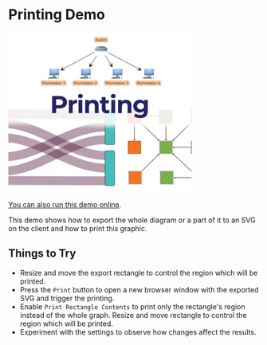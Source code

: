 <!--
 //////////////////////////////////////////////////////////////////////////////
 // @license
 // This file is part of yFiles for HTML.
 // Use is subject to license terms.
 //
 // Copyright (c) by yWorks GmbH, Vor dem Kreuzberg 28,
 // 72070 Tuebingen, Germany. All rights reserved.
 //
 //////////////////////////////////////////////////////////////////////////////
-->
# Printing Demo

<img src="../../../doc/demo-thumbnails/printing.webp" alt="demo-thumbnail" height="320"/>

[You can also run this demo online](https://www.yfiles.com/demos/view/printing/).

This demo shows how to export the whole diagram or a part of it to an SVG on the client and how to print this graphic.

## Things to Try

- Resize and move the export rectangle to control the region which will be printed.
- Press the `Print` button to open a new browser window with the exported SVG and trigger the printing.
- Enable `Print Rectangle Contents` to print only the rectangle's region instead of the whole graph. Resize and move rectangle to control the region which will be printed.
- Experiment with the settings to observe how changes affect the results.
